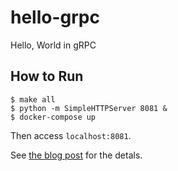 # hello-grpc
Hello, World in gRPC

## How to Run

```
$ make all
$ python -m SimpleHTTPServer 8081 &
$ docker-compose up
```
Then access `localhost:8081`.

See [the blog post](https://medium.com/what-i-talk-about-when-i-talk-about-technology/hello-grpc-57462f56dfe0) for the detals.